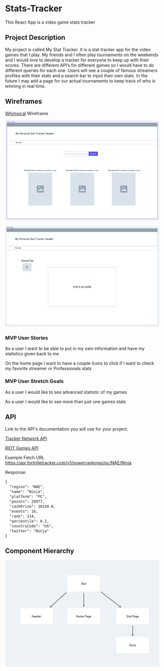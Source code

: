 # Stats-Tracker

This React App is a video game stats tracker

## Project Description

My project is called My Stat Tracker. It is a stat tracker app for the video games that I play. My friends and I often play tournaments on the weekends and I would love to develop a tracker for everyone to keep up with their scores. There are different API’s for different games so I would have to do different queries for each one. Users will see a couple of famous streamers profiles with their stats and a search bar to input their own stats. In the future I may add a page for our actual tournaments to keep track of who is winning in real time.

## Wireframes

[Whimsical](https://whimsical.com/6pK31KWieLnW49SFuJqQLi) Wireframe

![alt text](./images/Wireframe_Home.png)

![alt text](./images/Wireframe_Stats_Page.png)

### MVP User Stories

As a user I want to be able to put in my own information and have my statistics given back to me

On the home page I want to have a couple Icons to click if I want to check my favorite streamer or Professionals stats

### MVP User Stretch Goals

As a user I would like to see advanced statistic of my games

As a user I would like to see more than just one games stats

## API

Link to the API's documentation you will use for your project.

[Tracker Network API](https://tracker.gg/developers/docs/getting-started)

[RIOT Games API](https://developer.riotgames.com/)

Example Fetch URL
https://api.fortnitetracker.com/v1/powerrankings/pc/NAE/Ninja

Response:

```
{
  "region": "NAE",
  "name": "Ninja",
  "platform": "PC",
  "points": 29977,
  "cashPrize": 10150.0,
  "events": 16,
  "rank": 214,
  "percentile": 0.2,
  "countryCode": "US",
  "twitter": "Ninja"
}
```

## Component Hierarchy

![alt text](./images/Component_Heirarchy.png)
